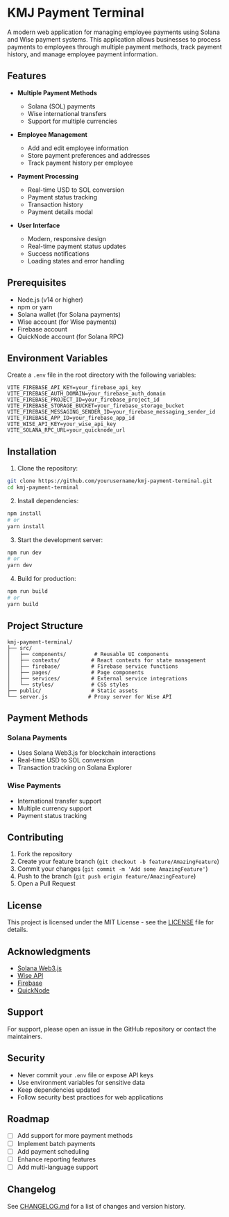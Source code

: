 # KMJ Payment Terminal

A modern web application for managing employee payments using Solana and Wise payment systems. This application allows businesses to process payments to employees through multiple payment methods, track payment history, and manage employee payment information.

## Features

- **Multiple Payment Methods**

  - Solana (SOL) payments
  - Wise international transfers
  - Support for multiple currencies

- **Employee Management**

  - Add and edit employee information
  - Store payment preferences and addresses
  - Track payment history per employee

- **Payment Processing**

  - Real-time USD to SOL conversion
  - Payment status tracking
  - Transaction history
  - Payment details modal

- **User Interface**
  - Modern, responsive design
  - Real-time payment status updates
  - Success notifications
  - Loading states and error handling

## Prerequisites

- Node.js (v14 or higher)
- npm or yarn
- Solana wallet (for Solana payments)
- Wise account (for Wise payments)
- Firebase account
- QuickNode account (for Solana RPC)

## Environment Variables

Create a `.env` file in the root directory with the following variables:

```env
VITE_FIREBASE_API_KEY=your_firebase_api_key
VITE_FIREBASE_AUTH_DOMAIN=your_firebase_auth_domain
VITE_FIREBASE_PROJECT_ID=your_firebase_project_id
VITE_FIREBASE_STORAGE_BUCKET=your_firebase_storage_bucket
VITE_FIREBASE_MESSAGING_SENDER_ID=your_firebase_messaging_sender_id
VITE_FIREBASE_APP_ID=your_firebase_app_id
VITE_WISE_API_KEY=your_wise_api_key
VITE_SOLANA_RPC_URL=your_quicknode_url
```

## Installation

1. Clone the repository:

```bash
git clone https://github.com/yourusername/kmj-payment-terminal.git
cd kmj-payment-terminal
```

2. Install dependencies:

```bash
npm install
# or
yarn install
```

3. Start the development server:

```bash
npm run dev
# or
yarn dev
```

4. Build for production:

```bash
npm run build
# or
yarn build
```

## Project Structure

```
kmj-payment-terminal/
├── src/
│   ├── components/         # Reusable UI components
│   ├── contexts/          # React contexts for state management
│   ├── firebase/          # Firebase service functions
│   ├── pages/             # Page components
│   ├── services/          # External service integrations
│   └── styles/            # CSS styles
├── public/                # Static assets
└── server.js             # Proxy server for Wise API
```

## Payment Methods

### Solana Payments

- Uses Solana Web3.js for blockchain interactions
- Real-time USD to SOL conversion
- Transaction tracking on Solana Explorer

### Wise Payments

- International transfer support
- Multiple currency support
- Payment status tracking

## Contributing

1. Fork the repository
2. Create your feature branch (`git checkout -b feature/AmazingFeature`)
3. Commit your changes (`git commit -m 'Add some AmazingFeature'`)
4. Push to the branch (`git push origin feature/AmazingFeature`)
5. Open a Pull Request

## License

This project is licensed under the MIT License - see the [LICENSE](LICENSE) file for details.

## Acknowledgments

- [Solana Web3.js](https://solana-labs.github.io/solana-web3.js/)
- [Wise API](https://wise.com/gb/developer)
- [Firebase](https://firebase.google.com/)
- [QuickNode](https://www.quicknode.com/)

## Support

For support, please open an issue in the GitHub repository or contact the maintainers.

## Security

- Never commit your `.env` file or expose API keys
- Use environment variables for sensitive data
- Keep dependencies updated
- Follow security best practices for web applications

## Roadmap

- [ ] Add support for more payment methods
- [ ] Implement batch payments
- [ ] Add payment scheduling
- [ ] Enhance reporting features
- [ ] Add multi-language support

## Changelog

See [CHANGELOG.md](CHANGELOG.md) for a list of changes and version history.
